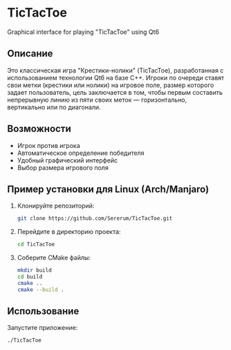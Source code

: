 # TicTacToe
Graphical interface for playing "TicTacToe" using Qt6

## Описание
Это классическая игра "Крестики-нолики" (TicTacToe), разработанная с использованием технологии Qt6 на базе C++. Игроки по очереди ставят свои метки (крестики или нолики) на игровое поле, размер которого задает пользователь, цель заключается в том, чтобы первым составить непрерывную линию из пяти своих меток — горизонтально, вертикально или по диагонали.

## Возможности
- Игрок против игрока
- Автоматическое определение победителя
- Удобный графический интерфейс
- Выбор размера игрового поля

## Пример установки для Linux (Arch/Manjaro)
1. Клонируйте репозиторий:
    ```sh
    git clone https://github.com/Sererum/TicTacToe.git
    ```
2. Перейдите в директорию проекта:
    ```sh
    cd TicTacToe
    ```
3. Соберите CMake файлы:
    ```sh
    mkdir build
    cd build
    cmake ..
    cmake --build .
    ```

## Использование
Запустите приложение:
```sh
./TicTacToe
```
